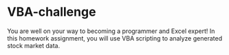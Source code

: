 # VBA-challenge
You are well on your way to becoming a programmer and Excel expert! In this homework assignment, you will use VBA scripting to analyze generated stock market data.
